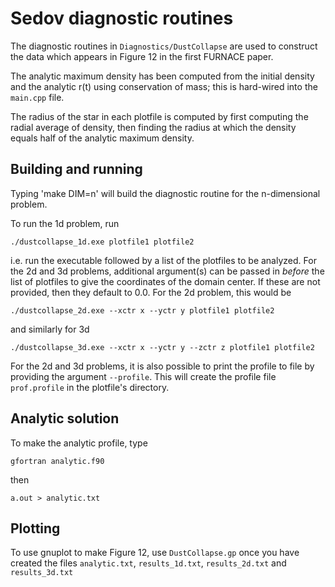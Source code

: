 # Sedov diagnostic routines

The diagnostic routines in `Diagnostics/DustCollapse` are used to construct
the data which appears in Figure 12 in the first FURNACE paper.

The analytic maximum density has been computed from the initial density
and the analytic r(t) using conservation of mass; this is hard-wired
into the `main.cpp` file.

The radius of the star in each plotfile is computed by first computing the
radial average of density, then finding the radius at which
the density equals half of the analytic maximum density.

## Building and running

Typing 'make DIM=n' will build the diagnostic routine for the n-dimensional problem.

To run the 1d problem, run
```
./dustcollapse_1d.exe plotfile1 plotfile2
```
i.e. run the executable followed by a list of the plotfiles to be analyzed.
For the 2d and 3d problems, additional argument(s) can be passed in *before* the
list of plotfiles to give the coordinates of the domain center. If these are not
provided, then they default to 0.0. For the 2d problem, this would be
```
./dustcollapse_2d.exe --xctr x --yctr y plotfile1 plotfile2
```
and similarly for 3d
```
./dustcollapse_3d.exe --xctr x --yctr y --zctr z plotfile1 plotfile2
```
For the 2d and 3d problems, it is also possible to print the profile to file
by providing the argument `--profile`. This will create the profile file
`prof.profile` in the plotfile's directory.

## Analytic solution

To make the analytic profile, type
```
gfortran analytic.f90
```
then
```
a.out > analytic.txt
```
## Plotting

To use gnuplot to make Figure 12, use `DustCollapse.gp` once you have created the files
`analytic.txt`, `results_1d.txt`, `results_2d.txt` and `results_3d.txt`
